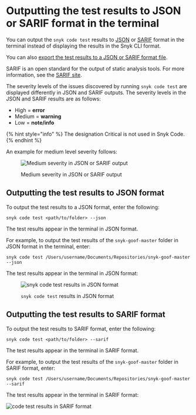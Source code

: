 # Outputting the test results to JSON or SARIF format in the terminal

You can output the `snyk code test` results to [JSON](outputting-the-test-results-to-json-or-sarif-format-in-the-terminal.md#outputting-the-test-results-to-json-format) or [SARIF](outputting-the-test-results-to-json-or-sarif-format-in-the-terminal.md#outputting-the-test-results-to-sarif-format) format in the terminal instead of displaying the results in the Snyk CLI format.

You can also [export the test results to a JSON or SARIF format file](../../../../scan-application-code/snyk-code/cli-for-snyk-code/working-with-the-snyk-code-cli-results/exporting-the-test-results-to-a-json-or-sarif-file.md).

SARIF is an open standard for the output of static analysis tools. For more information, see the [SARIF site](https://sarifweb.azurewebsites.net/).

The severity levels of the issues discovered by running `snyk code test` are displayed differently in JSON and SARIF outputs. The severity levels in the JSON and SARIF results are as follows:

* High = **error**
* Medium = **warning**
* Low = **note/info**

{% hint style="info" %}
The designation Critical is not used in Snyk Code.
{% endhint %}

An example for medium level severity follows:

<figure><img src="../../../../.gitbook/assets/snyk Code - CLI - JSON and SARIF - Severity Level Results - in the Terminal.png" alt="Medium severity in JSON or SARIF output"><figcaption><p>Medium severity in JSON or SARIF output</p></figcaption></figure>

## Outputting the test results to JSON format

To output the test results to a JSON format, enter the following:

```
snyk code test <path/to/folder> --json
```

The test results appear in the terminal in JSON format.

For example, to output the test results of the `snyk-goof-master` folder in JSON format in the terminal, enter:

```
snyk code test /Users/username/Documents/Repositories/snyk-goof-master --json
```

The test results appear in the terminal in JSON format:

<figure><img src="../../../../.gitbook/assets/snyk Code - CLI - results - JSON output in the terminal.png" alt="snyk code test results in JSON format"><figcaption><p><code>snyk code test</code> results in JSON format</p></figcaption></figure>

## Outputting the test results to SARIF format

To output the test results to SARIF format, enter the following:

```
snyk code test <path/to/folder> --sarif
```

The test results appear in the terminal in SARIF format.

For example, to output the test results of the `snyk-goof-master` folder in SARIF format, enter:

```
snyk code test /Users/username/Documents/Repositories/snyk-goof-master --sarif
```

The test results appear in the terminal in SARIF format:

![ code test results in SARIF format](<../../../../.gitbook/assets/snyk Code - CLI - results - SARIF output in the terminal.png>)
